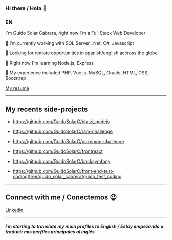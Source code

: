 ### Hi there / Hola 👋
### EN
<p>I´m Guido Solar Cabrera, right now I´m a Full Stack Web Developer</p>

<p>🔭 I’m currently working with SQL Server, .Net, C#, Javascript</p>
<p>👯 Looking for remote opportunities in spanish/english accross the globe</p>
<p>📗 Right now I´m learning Node.js, Express</p>
<p>📘 My experience included PHP, Vue.js, MySQL, Oracle, HTML, CSS, Bootstrap</p>
<p><a href="https://github.com/GuidoSolarC/GuidoSolarC/files/8923347/Guido.s.Resume.pdf" target="_blank">My resume</a></p>


---
<h2>My recents side-projects </h2>

+ https://github.com/GuidoSolarC/platzi_nodejs

+ https://github.com/GuidoSolarC/ram-challenge

+ https://github.com/GuidoSolarC/pokemon-challenge

+ https://github.com/GuidoSolarC/frontreact

+ https://github.com/GuidoSolarC/backsymfony

+ https://github.com/GuidoSolarC/front-end-test-coding/tree/guido_solar_cabrera/guido_test_coding

---
<h2>Connect with me / Conectemos 😉</h2>
<p><a href="https://www.linkedin.com/in/guidosolar/" target="_blank">Linkedin</a></p>

---
<h4><i>I´m starting to translate my main profiles to English / Estoy empezando a traducir mis perfiles principales al inglés</i></h4>

